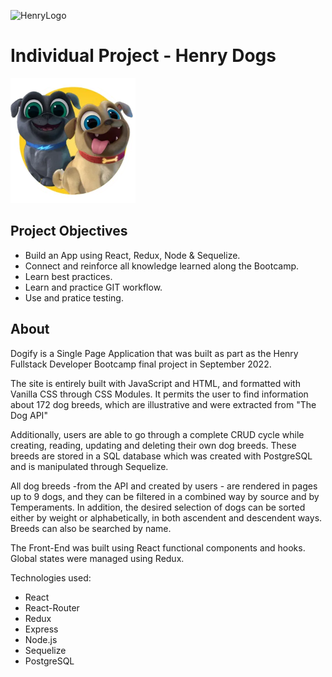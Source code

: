 ![HenryLogo](https://d31uz8lwfmyn8g.cloudfront.net/Assets/logo-henry-white-lg.png)

# Individual Project - Henry Dogs

<img height="200" src="./dog.png" />

## Project Objectives

- Build an App using React, Redux, Node & Sequelize.
- Connect and reinforce all knowledge learned along the Bootcamp.
- Learn best practices.
- Learn and practice GIT workflow.
- Use and pratice testing.

## About

Dogify is a Single Page Application that was built as part as the Henry Fullstack Developer Bootcamp final project in September 2022.

The site is entirely built with JavaScript and HTML, and formatted with Vanilla CSS through CSS Modules. It permits the user to find information about 172 dog breeds, which are illustrative and were extracted from "The Dog API"

Additionally, users are able to go through a complete CRUD cycle while creating, reading, updating and deleting their own dog breeds. These breeds are stored in a SQL database which was created with PostgreSQL and is manipulated through Sequelize.

All dog breeds -from the API and created by users - are rendered in pages up to 9 dogs, and they can be filtered in a combined way by source and by Temperaments. In addition, the desired selection of dogs can be sorted either by weight or alphabetically, in both ascendent and descendent ways. Breeds can also be searched by name.

The Front-End was built using React functional components and hooks. Global states were managed using Redux.

Technologies used:

- React
- React-Router
- Redux
- Express
- Node.js
- Sequelize
- PostgreSQL